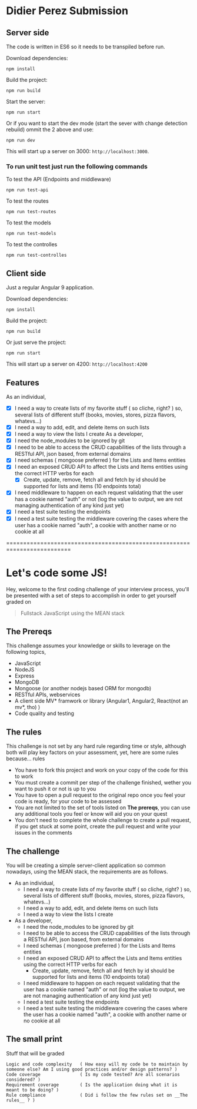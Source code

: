 # Didier Perez Submission

## Server side
The code is written in ES6 so it needs to be transpiled before run.

Download dependencies:
```
npm install
```

Build the project: 
```
npm run build
```

Start the server: 
```
npm run start
```

Or if you want to start the dev mode (start the sever with change detection rebuild) ommit the 2 above and use:
```
npm run dev
```

This will start up a server on 3000: `http://localhost:3000`.



### To run unit test just run the following commands

To test the API (Endpoints and middleware) 
```
npm run test-api
```

To test the routes 
```
npm run test-routes
```

To test the models 
```
npm run test-models
```

To test the controlles 
```
npm run test-controlles
```

## Client side
Just a regular Angular 9 application.

Download dependencies:
```
npm install
```

Build the project:
```
npm run build
```

Or just serve the project:
```
npm run start
```

This will start up a server on 4200: `http://localhost:4200`

## Features

As an individual, 
  - [x] I need a way to create lists of my favorite stuff ( so cliche, right? ) so, several lists of different stuff (books, movies, stores, pizza flavors, whatevs...)
  - [x] I need a way to add, edit, and delete items on such lists
  - [x] I need a way to view the lists I create
As a developer,
  - [x] I need the node_modules to be ignored by git 
  - [x] I need to be able to access the CRUD capabilities of the lists through a RESTful API, json based, from external domains
  - [x] I need schemas ( mongoose preferred ) for the Lists and Items entities
  - [x] I need an exposed CRUD API to affect the Lists and Items entities using the correct HTTP verbs for each
    - [x] Create, update, remove, fetch all and fetch by id should be supported for lists and items (10 endpoints total)
  - [x] I need middleware to happen on each request validating that the user has a cookie named "auth" or not (log the value to output, we are not managing authentication of any kind just yet)
  - [x] I need a test suite testing the endpoints 
  - [x] I need a test suite testing the middleware covering the cases where the user has a cookie named "auth", a cookie with another name or no cookie at all

=========================================================================

# Let's code some JS!

Hey, welcome to the first coding challenge of your interview process, you'll be presented with a set of steps to accomplish in order to get yourself graded on 

> Fullstack JavaScript using the MEAN stack

## The Prereqs
This challenge assumes your knowledge or skills to leverage on the following topics,

  - JavaScript
  - NodeJS
  - Express
  - MongoDB
  - Mongoose (or another nodejs based ORM for mongodb)
  - RESTful APIs, webservices
  - A client side MV* framwork or library (Angular1, Angular2, React(not an mv*, tho) )
  - Code quality and testing

## The rules

This challenge is not set by any hard rule regarding time or style, although both will play key factors on your assessment, yet, here are some rules because... rules

  * You have to fork this project and work on your copy of the code for this to work
  * You must create a commit per step of the challenge finished, wether you want to push it or not is up to you
  * You have to open a pull request to the original repo once you feel your code is ready, for your code to be assessed
  * You are not limited to the set of tools listed on **The prereqs**, you can use any additional tools you feel or know will aid you on your quest
  * You don't need to complete the whole challenge to create a pull request, if you get stuck at some point, create the pull request and write your issues in the comments

## The challenge

You will be creating a simple server-client application so common nowadays, using the MEAN stack, the requirements are as follows.

  - As an individual, 
    - I need a way to create lists of my favorite stuff ( so cliche, right? ) so, several lists of different stuff (books, movies, stores, pizza flavors, whatevs...)
    - I need a way to add, edit, and delete items on such lists
    - I need a way to view the lists I create
  - As a developer,
    - I need the node_modules to be ignored by git 
    - I need to be able to access the CRUD capabilities of the lists through a RESTful API, json based, from external domains
    - I need schemas ( mongoose preferred ) for the Lists and Items entities
    - I need an exposed CRUD API to affect the Lists and Items entities using the correct HTTP verbs for each
      - Create, update, remove, fetch all and fetch by id should be supported for lists and items (10 endpoints total)
    - I need middleware to happen on each request validating that the user has a cookie named "auth" or not (log the value to output, we are not managing authentication of any kind just yet)
    - I need a test suite testing the endpoints 
    - I need a test suite testing the middleware covering the cases where the user has a cookie named "auth", a cookie with another name or no cookie at all
     

## The small print

Stuff that will be graded

    Logic and code complexity   ( How easy will my code be to maintain by someone else? Am I using good practices and/or design patterns? )
    Code coverage               ( Is my code tested? Are all scenarios considered? )
    Requirement coverage        ( Is the application doing what it is meant to be doing? )
    Rule compliance             ( Did i follow the few rules set on __The rules__ ? )
    
